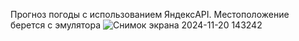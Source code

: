 Прогноз погоды с использованием ЯндексAPI. Местоположение берется с эмулятора
![Снимок экрана 2024-11-20 143242](https://github.com/user-attachments/assets/384bed2a-722e-45c3-bd01-fdf58514afa9)
